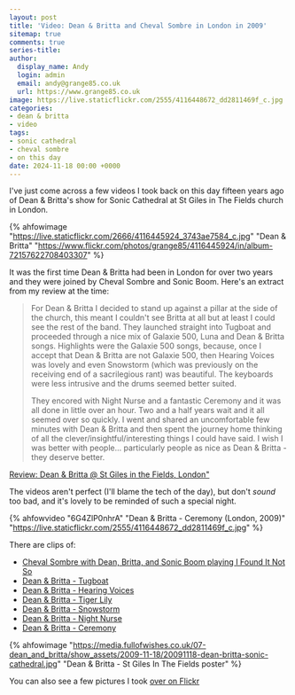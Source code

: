 ```yaml
---
layout: post
title: 'Video: Dean & Britta and Cheval Sombre in London in 2009'
sitemap: true
comments: true
series-title:
author:
  display_name: Andy
  login: admin
  email: andy@grange85.co.uk
  url: https://www.grange85.co.uk
image: https://live.staticflickr.com/2555/4116448672_dd2811469f_c.jpg
categories:
- dean & britta
- video
tags:
- sonic cathedral
- cheval sombre
- on this day
date: 2024-11-18 00:00 +0000
---
```

I've just come across a few videos I took back on this day fifteen years ago of Dean & Britta's show for Sonic Cathedral at St Giles in The Fields church in London.

{% ahfowimage "https://live.staticflickr.com/2666/4116445924_3743ae7584_c.jpg" "Dean &amp; Britta" "https://www.flickr.com/photos/grange85/4116445924/in/album-72157622708403307" %}

It was the first time Dean & Britta had been in London for over two years and they were joined by Cheval Sombre and Sonic Boom. Here's an extract from my review at the time:

<blockquote>
<p>
    For Dean & Britta I decided to stand up against a pillar at the side of the church, this meant I couldn't see Britta at all but at least I could see the rest of the band. They launched straight into Tugboat and proceeded through a nice mix of Galaxie 500, Luna and Dean & Britta songs. Highlights were the Galaxie 500 songs, because, once I accept that Dean & Britta are not Galaxie 500, then Hearing Voices was lovely and even Snowstorm (which was previously on the receiving end of a sacrilegious rant) was beautiful. The keyboards were less intrusive and the drums seemed better suited.
</p>
<p>
    They encored with Night Nurse and a fantastic Ceremony and it was all done in little over an hour. Two and a half years wait and it all seemed over so quickly. I went and shared an uncomfortable few minutes with Dean & Britta and then spent the journey home thinking of all the clever/insightful/interesting things I could have said. I wish I was better with people... particularly people as nice as Dean & Britta - they deserve better.
</p>
</blockquote>
<p class="caption"><a href="/2009/11/19/review-dean-britta-st-giles-in-the-fields-london/">Review: Dean & Britta @ St Giles in the Fields, London"</a></p>

The videos aren't perfect (I'll blame the tech of the day), but don't _sound_ too bad, and it's lovely to be reminded of such a special night.

{% ahfowvideo "6G4ZlP0nhrA" "Dean & Britta - Ceremony (London, 2009)" "https://live.staticflickr.com/2555/4116448672_dd2811469f_c.jpg" %}

There are clips of:

- [Cheval Sombre with Dean, Britta, and Sonic Boom playing I Found It Not So](https://www.youtube.com/watch?v=IPOoh_zkq4E&list=PLVUlJ8-T7PGb3TkjW62phURMpL2pGY-9z&index=1&t=118s&pp=gAQBiAQB8AUB)
- [Dean & Britta - Tugboat](https://www.youtube.com/watch?v=DLICTWdj6os&list=PLVUlJ8-T7PGb3TkjW62phURMpL2pGY-9z&index=2&t=42s&pp=gAQBiAQB8AUB)
- [Dean & Britta - Hearing Voices](https://www.youtube.com/watch?v=sGScC6LQMIY&list=PLVUlJ8-T7PGb3TkjW62phURMpL2pGY-9z&index=3&t=60s&pp=gAQBiAQB8AUB)
- [Dean & Britta - Tiger Lily](https://www.youtube.com/watch?v=iVB8hsoGvf0&list=PLVUlJ8-T7PGb3TkjW62phURMpL2pGY-9z&index=4&t=41s&pp=gAQBiAQB8AUB)
- [Dean & Britta - Snowstorm](https://www.youtube.com/watch?v=RQdAAvjXvX0&list=PLVUlJ8-T7PGb3TkjW62phURMpL2pGY-9z&index=5&t=37s&pp=gAQBiAQB8AUB)
- [Dean & Britta - Night Nurse](https://www.youtube.com/watch?v=gXofCYaZER8&list=PLVUlJ8-T7PGb3TkjW62phURMpL2pGY-9z&index=6&pp=gAQBiAQB8AUB)
- [Dean & Britta - Ceremony](https://www.youtube.com/watch?v=6G4ZlP0nhrA&list=PLVUlJ8-T7PGb3TkjW62phURMpL2pGY-9z&index=7&t=120s&pp=gAQBiAQB8AUB)

{% ahfowimage "https://media.fullofwishes.co.uk/07-dean_and_britta/show_assets/2009-11-18/20091118-dean-britta-sonic-cathedral.jpg" "Dean & Britta - St Giles In The Fields poster" %}

You can also see a few pictures I took [over on Flickr](https://www.flickr.com/photos/grange85/albums/72157622708403307/with/4116448672/)
